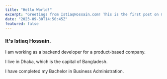 ```yaml
---
title: "Hello World!"
excerpt: "Greetings from IstiaqHossain.com! This is the first post on my blog. Here, I'll share what I've learned and experienced."
date: "2023-09-30T14:50:45Z"
featured: false
---
```


### It's Istiaq Hossain.

I am working as a backend developer for a product-based company.

I live in Dhaka, which is the capital of Bangladesh.

I have completed my Bachelor in Business Administration.
